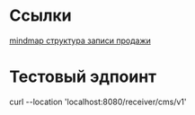 # Ссылки
[mindmap структура записи продажи](https://www.mindmeister.com/app/map/3281518214?t=WEI6jjzFF4)


# Тестовый эдпоинт
curl --location 'localhost:8080/receiver/cms/v1'
